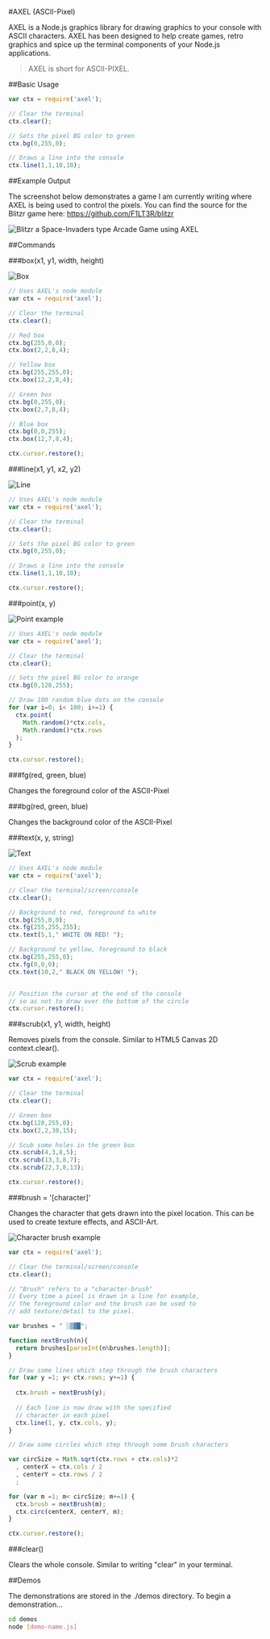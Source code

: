 #AXEL (ASCII-Pixel)

AXEL is a Node.js graphics library for drawing graphics to your console with ASCII characters. AXEL has been designed to help create games, retro graphics and spice up the terminal components of your Node.js applications.

> AXEL is short for ASCII-PIXEL. 

##Basic Usage

```javascript
var ctx = require('axel');

// Clear the terminal
ctx.clear();

// Sets the pixel BG color to green
ctx.bg(0,255,0);

// Draws a line into the console
ctx.line(1,1,10,10);
```

##Example Output

The screenshot below demonstrates a game I am currently writing where AXEL is being used to control the pixels. You can find the source for the Blitzr game here: https://github.com/F1LT3R/blitzr

![Blitzr a Space-Invaders type Arcade Game using AXEL](http://i.imgur.com/ZYBBxnq.gif)

##Commands

###box(x1, y1, width, height)

![Box](http://i.imgur.com/QkL5hxO.png)

```javascript
// Uses AXEL's node module
var ctx = require('axel');

// Clear the terminal
ctx.clear();

// Red box
ctx.bg(255,0,0);
ctx.box(2,2,8,4);

// Yellow box
ctx.bg(255,255,0);
ctx.box(12,2,8,4);

// Green box
ctx.bg(0,255,0);
ctx.box(2,7,8,4);

// Blue box
ctx.bg(0,0,255);
ctx.box(12,7,8,4);

ctx.cursor.restore();
```


###line(x1, y1, x2, y2)

![Line](http://i.imgur.com/mwqd0ab.png)

```javascript
// Uses AXEL's node module
var ctx = require('axel');

// Clear the terminal
ctx.clear();

// Sets the pixel BG color to green
ctx.bg(0,255,0);

// Draws a line into the console
ctx.line(1,1,10,10);

ctx.cursor.restore();
```



###point(x, y)

![Point example](http://i.imgur.com/qaksotU.png)

```javascript
// Uses AXEL's node module
var ctx = require('axel');

// Clear the terminal
ctx.clear();

// Sets the pixel BG color to orange
ctx.bg(0,128,255);

// Draw 100 random blue dots on the console
for (var i=0; i< 100; i+=1) {
  ctx.point(
    Math.random()*ctx.cols, 
    Math.random()*ctx.rows
  );
}

ctx.cursor.restore();
```


###fg(red, green, blue)

Changes the foreground color of the ASCII-Pixel

###bg(red, green, blue)

Changes the background color of the ASCII-Pixel



###text(x, y, string)

![Text](http://i.imgur.com/xo3xXxA.png)

```javascript
// Uses AXEL's node module
var ctx = require('axel');

// Clear the terminal/screen/console
ctx.clear();

// Background to red, foreground to white
ctx.bg(255,0,0);
ctx.fg(255,255,255);
ctx.text(5,1," WHITE ON RED! ");

// Background to yellow, foreground to black
ctx.bg(255,255,0);
ctx.fg(0,0,0);
ctx.text(10,2," BLACK ON YELLOW! ");


// Position the cursor at the end of the console
// so as not to draw over the bottom of the circle
ctx.cursor.restore();
```


###scrub(x1, y1, width, height)

Removes pixels from the console. Similar to HTML5 Canvas 2D context.clear().

![Scrub example](http://i.imgur.com/G1iL3G3.png)

```javascript
var ctx = require('axel');

// Clear the terminal
ctx.clear();

// Green box
ctx.bg(128,255,0);
ctx.box(2,2,30,15);

// Scub some holes in the green box
ctx.scrub(4,3,8,5);
ctx.scrub(13,3,8,7);
ctx.scrub(22,3,8,13);

ctx.cursor.restore();
```


###brush = '[character]'

Changes the character that gets drawn into the pixel location. This can be used to create texture effects, and ASCII-Art.

![Character brush example](http://i.imgur.com/XPoavKl.png)

```javascript
var ctx = require('axel');

// Clear the terminal/screen/console
ctx.clear();

// "Brush" refers to a "character-brush"
// Every time a pixel is drawn in a line for example,
// the foreground color and the brush can be used to 
// add texture/detail to the pixel.

var brushes = " ░▒▓█";

function nextBrush(n){
  return brushes[parseInt(n%brushes.length)];
}

// Draw some lines which step through the brush characters
for (var y =1; y< ctx.rows; y+=1) {
  
  ctx.brush = nextBrush(y);
  
  // Each line is now draw with the specified 
  // character in each pixel
  ctx.line(1, y, ctx.cols, y);
}

// Draw some circles which step through some brush characters

var circSize = Math.sqrt(ctx.rows + ctx.cols)*2
  , centerX = ctx.cols / 2
  , centerY = ctx.rows / 2
  ;

for (var m =1; m< circSize; m+=1) {
  ctx.brush = nextBrush(m);  
  ctx.circ(centerX, centerY, m);
}

ctx.cursor.restore();
```





###clear()

Clears the whole console. Similar to writing "clear" in your terminal.




##Demos

The demonstrations are stored in the ./demos directory. To begin a demonstration...

```bash
cd demos
node [demo-name.js] 
```


